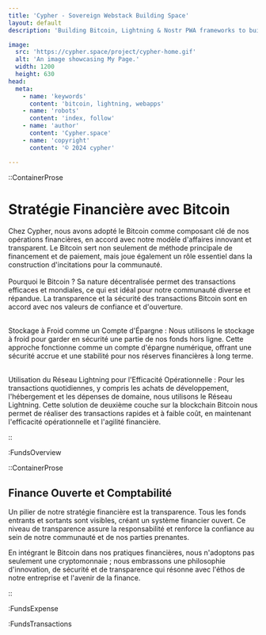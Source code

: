 ```yaml
---
title: 'Cypher - Sovereign Webstack Building Space'
layout: default
description: 'Building Bitcoin, Lightning & Nostr PWA frameworks to build faster & better.'

image:
  src: 'https://cypher.space/project/cypher-home.gif'
  alt: 'An image showcasing My Page.'
  width: 1200
  height: 630
head:
  meta:
    - name: 'keywords'
      content: 'bitcoin, lightning, webapps'
    - name: 'robots'
      content: 'index, follow'
    - name: 'author'
      content: 'Cypher.space'
    - name: 'copyright'
      content: '© 2024 cypher'

---
```




::ContainerProse
# Stratégie Financière avec Bitcoin

Chez Cypher, nous avons adopté le Bitcoin comme composant clé de nos opérations financières, en accord avec notre modèle d'affaires innovant et transparent. Le Bitcoin sert non seulement de méthode principale de financement et de paiement, mais joue également un rôle essentiel dans la construction d'incitations pour la communauté.
<br><br>
Pourquoi le Bitcoin ? Sa nature décentralisée permet des transactions efficaces et mondiales, ce qui est idéal pour notre communauté diverse et répandue. La transparence et la sécurité des transactions Bitcoin sont en accord avec nos valeurs de confiance et d'ouverture.
<br><br>

Stockage à Froid comme un Compte d'Épargne : Nous utilisons le stockage à froid pour garder en sécurité une partie de nos fonds hors ligne. Cette approche fonctionne comme un compte d'épargne numérique, offrant une sécurité accrue et une stabilité pour nos réserves financières à long terme.
<br><br>

Utilisation du Réseau Lightning pour l'Efficacité Opérationnelle : Pour les transactions quotidiennes, y compris les achats de développement, l'hébergement et les dépenses de domaine, nous utilisons le Réseau Lightning. Cette solution de deuxième couche sur la blockchain Bitcoin nous permet de réaliser des transactions rapides et à faible coût, en maintenant l'efficacité opérationnelle et l'agilité financière.


::

:FundsOverview

::ContainerProse
## Finance Ouverte et Comptabilité

Un pilier de notre stratégie financière est la transparence. Tous les fonds entrants et sortants sont visibles, créant un système financier ouvert. Ce niveau de transparence assure la responsabilité et renforce la confiance au sein de notre communauté et de nos parties prenantes.

En intégrant le Bitcoin dans nos pratiques financières, nous n'adoptons pas seulement une cryptomonnaie ; nous embrassons une philosophie d'innovation, de sécurité et de transparence qui résonne avec l'éthos de notre entreprise et l'avenir de la finance.

::

:FundsExpense

:FundsTransactions